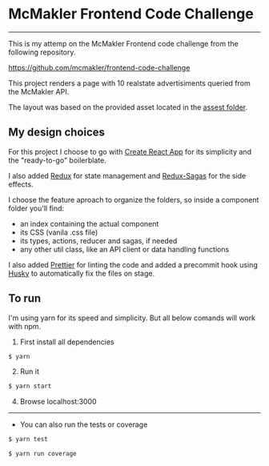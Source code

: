 # McMakler Frontend Code Challenge

---

This is my attemp on the McMakler Frontend code challenge from the following
repository.

https://github.com/mcmakler/frontend-code-challenge

This project renders a page with 10 realstate advertisiments queried from the
McMakler API.

The layout was based on the provided asset located in the
[assest folder](/assets/fe_test_example_screen.png).

## My design choices

For this project I choose to go with
[Create React App](https://github.com/facebookincubator/create-react-app) for
its simplicity and the "ready-to-go" boilerblate.

I also added [Redux](https://redux.js.org/) for state management and
[Redux-Sagas](https://github.com/redux-saga/redux-saga) for the side effects.

I choose the feature aproach to organize the folders, so inside a component
folder you'll find:

* an index containing the actual component
* its CSS (vanila .css file)
* its types, actions, reducer and sagas, if needed
* any other util class, like an API client or data handling functions

I also added [Prettier](https://github.com/prettier/prettier) for linting the
code and added a precommit hook using [Husky](https://github.com/typicode/husky)
to automatically fix the files on stage.

## To run

I'm using yarn for its speed and simplicity. But all below comands will work
with npm.

1. First install all dependencies

```bash
$ yarn
```

2. Run it

```bash
$ yarn start
```

4. Browse localhost:3000

---

* You can also run the tests or coverage

```bash
$ yarn test
```

```bash
$ yarn run coverage
```
